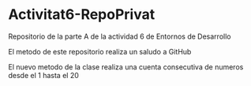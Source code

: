 # Activitat6-RepoPrivat

Repositorio de la parte A de la actividad 6 de Entornos de Desarrollo

El metodo de este repositorio realiza un saludo a GitHub

El nuevo metodo de la clase realiza una cuenta consecutiva de numeros desde el 1 hasta el 20
